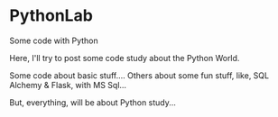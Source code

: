 # PythonLab
Some code with Python

Here, I'll try to post some code study about the Python World.

Some code about basic stuff....
Others about some fun stuff, like, SQL Alchemy & Flask, with MS Sql...

But, everything, will be about Python study...
